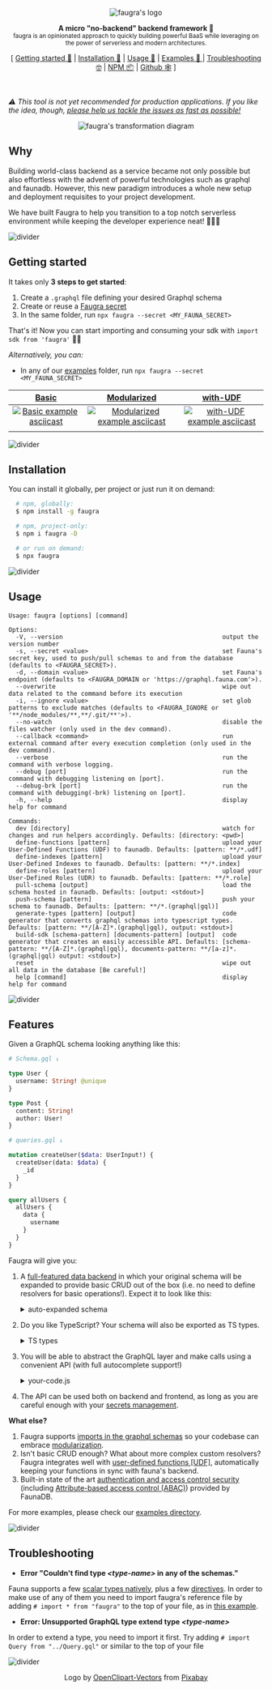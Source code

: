 <p align="center"><img src="https://raw.githubusercontent.com/zvictor/faugra/master/.media/logo.png" alt="faugra's logo" /><p>

<p align="center">
  <strong>A micro "no-backend" backend framework 🤯</strong><br />
  <sub>faugra is an opinionated approach to quickly building powerful BaaS while leveraging on the power of serverless and modern architectures.</sub>
</p>

<p align="center">
  [ <a href="#getting-started">Getting started 🐣</a> | <a href="#getting-started">Installation 💾</a> | <a href="#usage">Usage 🦆</a> | <a href="https://github.com/zvictor/faugra/tree/master/examples">Examples 🌈 </a> | <a href="#troubleshooting">Troubleshooting 🤓</a> | <a href="https://www.npmjs.com/package/faugra">NPM 📦</a> | <a href="https://github.com/zvictor/faugra">Github 🕸</a> ]
</p>
<br />

_⚠️ This tool is not yet recommended for production applications. If you like the idea, though, [please help us tackle the issues as fast as possible!](https://github.com/zvictor/faugra/issues)_

<p align="center"><img src="https://raw.githubusercontent.com/zvictor/faugra/master/.media/transformation.png" alt="faugra's transformation diagram" /><p>

## Why

Building world-class backend as a service became not only possible but also effortless with the advent of powerful technologies such as graphql and faunadb. However, this new paradigm introduces a whole new setup and deployment requisites to your project development.

We have built Faugra to help you transition to a top notch serverless environment while keeping the developer experience neat! 🌈🍦🐥

![divider](https://raw.githubusercontent.com/zvictor/faugra/master/.media/divider.png)

## Getting started

It takes only **3 steps to get started**:

1. Create a `.graphql` file defining your desired Graphql schema
2. Create or reuse a [Faugra secret](https://github.com/zvictor/faugra/wiki/Faugra-secret)
3. In the same folder, run `npx faugra --secret <MY_FAUNA_SECRET>`

That's it! Now you can start importing and consuming your sdk with `import sdk from 'faugra'` 🐣🎉

_Alternatively, you can:_

- In any of our [examples](./examples) folder, run `npx faugra --secret <MY_FAUNA_SECRET>`

|                                                            [Basic](./examples/basic)                                                            |                                                            [Modularized](./examples/modularized)                                                            |                                                            [with-UDF](./examples/with-UDF)                                                            |
| :---------------------------------------------------------------------------------------------------------------------------------------------: | :---------------------------------------------------------------------------------------------------------------------------------------------------------: | :---------------------------------------------------------------------------------------------------------------------------------------------------: |
| [![Basic example asciicast](https://raw.githubusercontent.com/zvictor/faugra/master/.media/examples/basic.gif)](https://asciinema.org/a/361576) | [![Modularized example asciicast](https://raw.githubusercontent.com/zvictor/faugra/master/.media/examples/modularized.gif)](https://asciinema.org/a/361562) | [![with-UDF example asciicast](https://raw.githubusercontent.com/zvictor/faugra/master/.media/examples/with-UDF.gif)](https://asciinema.org/a/361573) |
|                                                                                                                                                 |

![divider](https://raw.githubusercontent.com/zvictor/faugra/master/.media/divider.png)

## Installation

You can install it globally, per project or just run it on demand:

```bash
  # npm, globally:
  $ npm install -g faugra

  # npm, project-only:
  $ npm i faugra -D

  # or run on demand:
  $ npx faugra
```

![divider](https://raw.githubusercontent.com/zvictor/faugra/master/.media/divider.png)

## Usage

```
Usage: faugra [options] [command]

Options:
  -V, --version                                            output the version number
  -s, --secret <value>                                     set Fauna's secret key, used to push/pull schemas to and from the database (defaults to <FAUGRA_SECRET>).
  -d, --domain <value>                                     set Fauna's endpoint (defaults to <FAUGRA_DOMAIN or 'https://graphql.fauna.com'>).
  --overwrite                                              wipe out data related to the command before its execution
  -i, --ignore <value>                                     set glob patterns to exclude matches (defaults to <FAUGRA_IGNORE or '**/node_modules/**,**/.git/**'>).
  --no-watch                                               disable the files watcher (only used in the dev command).
  --callback <command>                                     run external command after every execution completion (only used in the dev command).
  --verbose                                                run the command with verbose logging.
  --debug [port]                                           run the command with debugging listening on [port].
  --debug-brk [port]                                       run the command with debugging(-brk) listening on [port].
  -h, --help                                               display help for command

Commands:
  dev [directory]                                          watch for changes and run helpers accordingly. Defaults: [directory: <pwd>]
  define-functions [pattern]                               upload your User-Defined Functions (UDF) to faunadb. Defaults: [pattern: **/*.udf]
  define-indexes [pattern]                                 upload your User-Defined Indexes to faunadb. Defaults: [pattern: **/*.index]
  define-roles [pattern]                                   upload your User-Defined Roles (UDR) to faunadb. Defaults: [pattern: **/*.role]
  pull-schema [output]                                     load the schema hosted in faunadb. Defaults: [output: <stdout>]
  push-schema [pattern]                                    push your schema to faunadb. Defaults: [pattern: **/*.(graphql|gql)]
  generate-types [pattern] [output]                        code generator that converts graphql schemas into typescript types. Defaults: [pattern: **/[A-Z]*.(graphql|gql), output: <stdout>]
  build-sdk [schema-pattern] [documents-pattern] [output]  code generator that creates an easily accessible API. Defaults: [schema-pattern: **/[A-Z]*.(graphql|gql), documents-pattern: **/[a-z]*.(graphql|gql) output: <stdout>]
  reset                                                    wipe out all data in the database [Be careful!]
  help [command]                                           display help for command
```

![divider](https://raw.githubusercontent.com/zvictor/faugra/master/.media/divider.png)

## Features

Given a GraphQL schema looking anything like this:

```graphql
# Schema.gql ↓

type User {
  username: String! @unique
}

type Post {
  content: String!
  author: User!
}

# queries.gql ↓

mutation createUser($data: UserInput!) {
  createUser(data: $data) {
    _id
  }
}

query allUsers {
  allUsers {
    data {
      username
    }
  }
}
```

Faugra will give you:

1. A [full-featured data backend](https://docs.fauna.com/fauna/current/introduction) in which your original schema will be expanded to provide basic CRUD out of the box (i.e. no need to define resolvers for basic operations!). Expect it to look like this:

   <details>
      <summary>auto-expanded schema</summary>

   ```graphql
   type Query {
     findPostByID(id: ID!): Post
     findUserByID(id: ID!): User
   }

   type Mutation {
     updateUser(id: ID!, data: UserInput!): User
     createUser(data: UserInput!): User!
     updatePost(id: ID!, data: PostInput!): Post
     deleteUser(id: ID!): User
     deletePost(id: ID!): Post
     createPost(data: PostInput!): Post!
   }

   type Post {
     author: User!
     _id: ID!
     content: String!
     title: String!
   }

   type User {
     _id: ID!
     username: String!
   }

   input PostInput {
     title: String!
     content: String!
     author: PostAuthorRelation
   }

   input UserInput {
     username: String!
   }

   # ... plus few other less important definitions such as relations and pagination
   ```

   </details>

1. Do you like TypeScript? Your schema will also be exported as TS types.

   <details>
      <summary>TS types</summary>

   ```typescript
   export type Query = {
     __typename?: 'Query'
     /** Find a document from the collection of 'Post' by its id. */
     findPostByID?: Maybe<Post>
     /** Find a document from the collection of 'User' by its id. */
     findUserByID?: Maybe<User>
   }

   export type Mutation = {
     __typename?: 'Mutation'
     /** Update an existing document in the collection of 'User' */
     updateUser?: Maybe<User>
     /** Create a new document in the collection of 'User' */
     createUser: User
     /** Update an existing document in the collection of 'Post' */
     updatePost?: Maybe<Post>
     /** Delete an existing document in the collection of 'User' */
     deleteUser?: Maybe<User>
     /** Delete an existing document in the collection of 'Post' */
     deletePost?: Maybe<Post>
     /** Create a new document in the collection of 'Post' */
     createPost: Post
   }

   export type Post = {
     __typename?: 'Post'
     author: User
     /** The document's ID. */
     _id: Scalars['ID']
     content: Scalars['String']
     title: Scalars['String']
   }

   export type User = {
     __typename?: 'User'
     /** The document's ID. */
     _id: Scalars['ID']
     username: Scalars['String']
   }

   // ... plus few other less important definitions such as relations and pagination
   ```

   </details>

1. You will be able to abstract the GraphQL layer and make calls using a convenient API (with full autocomplete support!)

   <details>
      <summary>your-code.js</summary>

   ```typescript
   import faugra from 'faugra' // <-- automatically loads the SDK generated exclusively to your schema

   await faugra().createUser({ username: `rick-sanchez` }) // <-- TS autocomplete and type checking enabled!
   await faugra({ secret: 'different-access-token' }).createUser({ username: `morty-smith` }) // <-- Easily handle authentication and sessions by providing different credentials

   const { allUsers } = await faugra().allUsers()

   for (const user of allUsers.data) {
     console.log(user)
   }

   // output:
   //
   // { username: 'rick-sanchez' }
   // { username: 'morty-smith' }
   ```

   </details>

1. The API can be used both on backend and frontend, as long as you are careful enough with your [secrets management](https://forums.fauna.com/t/do-i-need-a-backend-api-between-faunadb-and-my-app-what-are-the-use-cases-of-an-api/95/6?u=zvictor).

**What else?**

1. Faugra supports [imports in the graphql schemas](https://www.graphql-tools.com/docs/schema-loading/#using-import-expression) so your codebase can embrace [modularization](examples/modularized).
2. Isn't basic CRUD enough? What about more complex custom resolvers? Faugra integrates well with [user-defined functions [UDF]](https://docs.fauna.com/fauna/current/api/graphql/functions), automatically keeping your functions in sync with fauna's backend.
3. Built-in state of the art [authentication and access control security](https://docs.fauna.com/fauna/current/security/) (including [Attribute-based access control (ABAC)](https://docs.fauna.com/fauna/current/security/abac)) provided by FaunaDB.

For more examples, please check our [examples directory](https://github.com/zvictor/faugra/tree/master/examples).

![divider](https://raw.githubusercontent.com/zvictor/faugra/master/.media/divider.png)

## Troubleshooting

- **Error "Couldn't find type _\<type-name\>_ in any of the schemas."**

Fauna supports a few [scalar types natively](https://docs.fauna.com/fauna/current/api/graphql/#supported-scalar-types), plus a few [directives](https://docs.fauna.com/fauna/current/api/graphql/directives/). In order to make use of any of them you need to import faugra's reference file by adding `# import * from "faugra"` to the top of your file, as in [this example](./examples/modularized/accounts/User.gql#L1).

- **Error: Unsupported GraphQL type extend type _\<type-name\>_**

In order to extend a type, you need to import it first. Try adding `# import Query from "../Query.gql"` or similar to the top of your file

![divider](https://raw.githubusercontent.com/zvictor/faugra/master/.media/divider.png)

<p align="center">
Logo by <a href="https://pixabay.com/users/OpenClipart-Vectors-30363/?utm_source=link-attribution&amp;utm_medium=referral&amp;utm_campaign=image&amp;utm_content=1299735">OpenClipart-Vectors</a> from <a href="https://pixabay.com/?utm_source=link-attribution&amp;utm_medium=referral&amp;utm_campaign=image&amp;utm_content=1299735">Pixabay</a>
</p>
